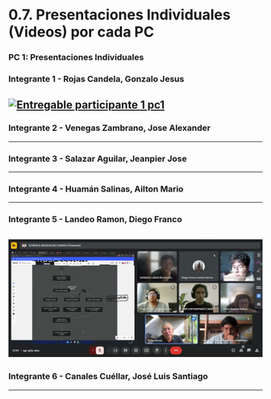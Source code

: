 # 0.7. Presentaciones Individuales (Videos) por cada PC

### PC 1: Presentaciones Individuales

### Integrante 1 - Rojas Candela, Gonzalo Jesus
[![Entregable participante 1 pc1](https://img.youtube.com/vi/fkpiP1ROS7Y/0.jpg)](https://youtu.be/fkpiP1ROS7Y?si=quLunmF-E-FdK7xl)
---
### Integrante 2 - Venegas Zambrano, Jose Alexander
---
### Integrante 3 - Salazar Aguilar, Jeanpier Jose
---
### Integrante 4 - Huamán Salinas, Ailton Mario
---
### Integrante 5 - Landeo Ramon, Diego Franco

[![](../../imagenes/Entrevista.png)](https://youtu.be/ovcNBV8PuzE)
---
### Integrante 6 - Canales Cuéllar, José Luis Santiago
---
